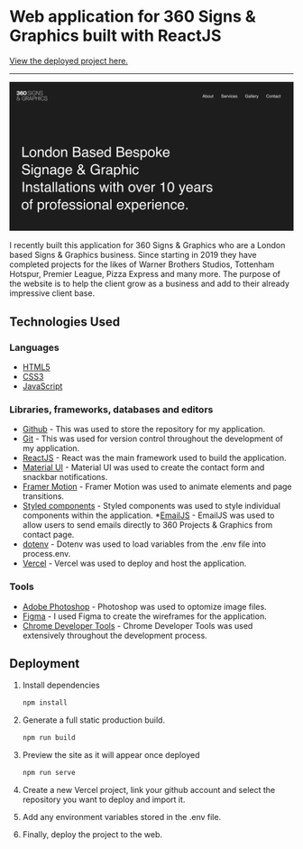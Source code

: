 # Web application for 360 Signs & Graphics built with ReactJS

[View the deployed project here.](https://360-projects.vercel.app/)

---

![OG Image](src/images/og.png)

<p>I recently built this application for 360 Signs & Graphics who are a London based Signs & Graphics business. Since starting in 2019 they have completed projects for the likes of Warner Brothers Studios, Tottenham Hotspur, Premier League, Pizza Express and many more. The purpose of the website is to help the client grow as a business and add to their already impressive client base.
</p>

## Technologies Used

### Languages

- [HTML5](https://en.wikipedia.org/wiki/HTML5)
- [CSS3](https://en.wikipedia.org/wiki/CSS)
- [JavaScript](https://en.wikipedia.org/wiki/JavaScript)

### Libraries, frameworks, databases and editors

- [Github](https://github.com/) - This was used to store the repository for my application.
- [Git](https://git-scm.com/book/en/v2/Getting-Started-About-Version-Control) - This was used for version control throughout the development of my application.
- [ReactJS](https://reactjs.org/) - React was the main framework used to build the application.
- [Material UI](https://mui.com/) - Material UI was used to create the contact form and snackbar notifications.
- [Framer Motion](https://www.framer.com/motion/) - Framer Motion was used to animate elements and page transitions.
- [Styled components](https://styled-components.com/) - Styled components was used to style individual components within the application. \*[EmailJS](https://www.emailjs.com/) - EmailJS was used to allow users to send emails directly to 360 Projects & Graphics from contact page.
- [dotenv](https://www.npmjs.com/package/dotenv) - Dotenv was used to load variables from the .env file into process.env.
- [Vercel](https://vercel.com) - Vercel was used to deploy and host the application.

### Tools

- [Adobe Photoshop](https://www.adobe.com/uk/products/photoshop.html) - Photoshop was used to optomize image files.
- [Figma](https://www.figma.com/) - I used Figma to create the wireframes for the application.
- [Chrome Developer Tools](https://developer.chrome.com/docs/devtools/) - Chrome Developer Tools was used extensively throughout the development process.

## Deployment

1. Install dependencies

   ```sh
   npm install
   ```

2. Generate a full static production build.

   ```sh
   npm run build
   ```

3. Preview the site as it will appear once deployed

   ```sh
   npm run serve
   ```

4. Create a new Vercel project, link your github account and select the repository you want to deploy and import it.

5. Add any environment variables stored in the .env file.

6. Finally, deploy the project to the web.
